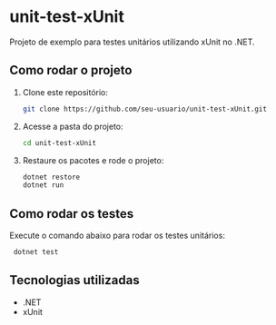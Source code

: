 # unit-test-xUnit

Projeto de exemplo para testes unitários utilizando xUnit no .NET.

## Como rodar o projeto

1. Clone este repositório:
   ```bash
   git clone https://github.com/seu-usuario/unit-test-xUnit.git
   ```
2. Acesse a pasta do projeto:
   ```bash
   cd unit-test-xUnit
   ```
3. Restaure os pacotes e rode o projeto:
   ```bash
   dotnet restore
   dotnet run
   ```

## Como rodar os testes

Execute o comando abaixo para rodar os testes unitários:
```bash
 dotnet test
```

## Tecnologias utilizadas

- .NET
- xUnit
